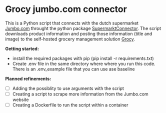 # Grocy jumbo.com connector
This is a Python script that connects with the dutch supermarket [Jumbo.com](jumbo.com) throught the python package [SupermarktConnector](https://github.com/bartmachielsen/SupermarktConnector). The script downloads product information and posting those information (title and image) to the self-hosted grocery management solution [Grocy](https://github.com/grocy/grocy).

**Getting started:**
* install the required packages with pip (pip install -r requirements.txt)
* Create .env file in the same directory where where you run this code. There is an .env_example file that you can use ase baseline

**Planned refinements:**
- [ ] Adding the possiblity to use arguments with the script
- [ ] Creating a script to scrape more information from the Jumbo.com website
- [ ] Creating a Dockerfile to run the script within a container